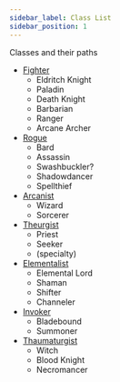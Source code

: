 ```yaml
---
sidebar_label: Class List
sidebar_position: 1
---
```


Classes and their paths

* [Fighter](./fighter.md)
  * Eldritch Knight
  * Paladin
  * Death Knight
  * Barbarian
  * Ranger
  * Arcane Archer
* [Rogue](./rogue.md)
  * Bard
  * Assassin
  * Swashbuckler?
  * Shadowdancer
  * Spellthief
* [Arcanist](./arcanist.md)
  * Wizard
  * Sorcerer
* [Theurgist](./theurgist.md)
  * Priest
  * Seeker
  * (specialty)
* [Elementalist](./elementalist.md)
  * Elemental Lord
  * Shaman
  * Shifter
  * Channeler
* [Invoker](./invoker.md)
  * Bladebound
  * Summoner
* [Thaumaturgist](./thaumaturgist)
  * Witch
  * Blood Knight
  * Necromancer
